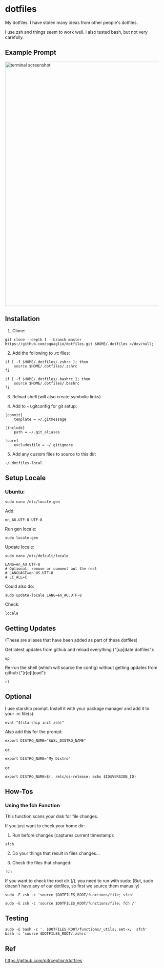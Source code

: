 # dotfiles

My dotfiles. I have stolen many ideas from other people's dotfiles.

I use zsh and things seem to work well. I also tested bash, but not very carefully.

## Example Prompt

<img src="https://github.com/user-attachments/assets/0c7cedfe-b8b1-471e-850c-34bacc675863" alt="terminal screenshot" width="800" />


## Installation

1. Clone:

``` SH
git clone --depth 1 --branch master https://github.com/oquaglio/dotfiles.git $HOME/.dotfiles >/dev/null;
```

2. Add the following to .rc files:

``` SH
if [ -f $HOME/.dotfiles/.zshrc ]; then
    source $HOME/.dotfiles/.zshrc
fi
```

``` SH
if [ -f $HOME/.dotfiles/.bashrc ]; then
    source $HOME/.dotfiles/.bashrc
fi
```

3. Reload shell (will also create symbolic links)

4. Add to ~/.gitconfig for git setup:

```SH
[commit]
    template = ~/.gitmessage

[include]
    path = ~/.git_aliases

[core]
    excludesfile = ~/.gitignore
```

5. Add any custom files to source to this dir:

``` SH
~/.dotfiles-local
```

## Setup Locale

### Ubuntu:

```SH
sudo nano /etc/locale.gen
```

Add:
```
en_AU.UTF-8 UTF-8
```

Run gen locale:
```SH
sudo locale-gen
```

Update locale:
```
sudo nano /etc/default/locale
```

```
LANG=en_AU.UTF-8
# Optional: remove or comment out the rest
# LANGUAGE=en_US.UTF-8
# LC_ALL=C
```

Could also do:
```SH
sudo update-locale LANG=en_AU.UTF-8
```
Check:
```SH
locale
```

## Getting Updates

(These are aliases that have been added as part of these dotfiles)

Get latest updates from github and reload everything ("[up]date dotfiles"):

```SH
up
```

Re-run the shell (which will source the config) without getting updates from github ("[r]e[l]oad"):

```SH
rl
```

## Optional

I use starship prompt. Install it with your package manager and add it to your .rc file(s):

```SH
eval "$(starship init zsh)"
```

Also add this for the prompt:

```SH
export DISTRO_NAME="$WSL_DISTRO_NAME"
```

or:

```SH
export DISTRO_NAME="My Distro"
```

or:

```
export DISTRO_NAME=$(. /etc/os-release; echo $ID$VERSION_ID)
```

## How-Tos

### Using the fch Function

This function scans your disk for file changes.

If you just want to check your home dir:

1. Run before changes (captures current timestamp):
``` SH
sfch
```

2. Do your things that result in files changes...

3. Check the files that changed:
```SH
fch
```

If you want to check the root dir (/), you need to run with sudo:
(But, sudo doesn't have any of our dotfiles, so first we source them manually)

``` SH
sudo -E zsh -c 'source $DOTFILES_ROOT/functions/file; sfch'
```

``` SH
sudo -E zsh -c 'source $DOTFILES_ROOT/functions/file; fch /'
```

## Testing

```SH
sudo -E bash -c '. $DOTFILES_ROOT/functions/_utils; set-x;  sfch'
bash -c 'source $DOTFILES_ROOT/.zshrc'
```

## Ref
https://github.com/p3rception/dotfiles



